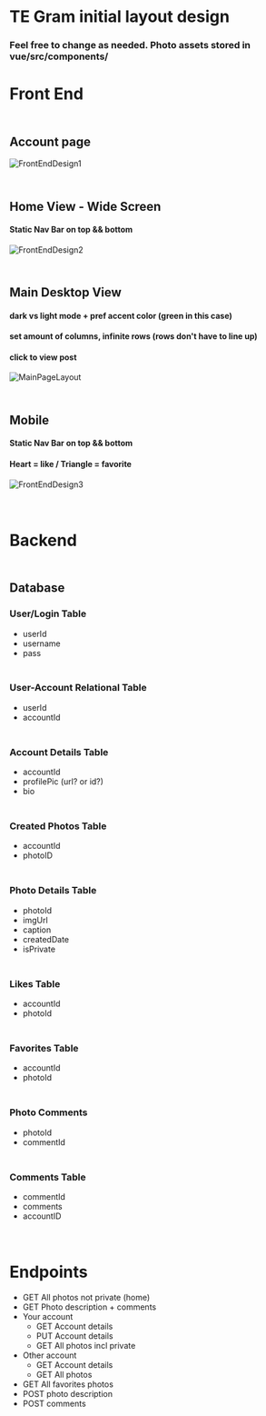 
# TE Gram initial layout design
### Feel free to change as needed. Photo assets stored in vue/src/components/

# Front End
## <br> Account page
![FrontEndDesign1](vue\src\resources\FrontEndDesign1.png)

## <br> Home View - Wide Screen
#### Static Nav Bar on top && bottom
![FrontEndDesign2](vue\src\resources\FrontEndDesign2.png)

## <br> Main Desktop View
#### dark vs light mode + pref accent color (green in this case)
#### set amount of columns, infinite rows (rows don't have to line up)
#### click to view post
![MainPageLayout](vue\src\resources\TeGramMainPageLayout.png)

## <br> Mobile
#### Static Nav Bar on top && bottom
#### Heart = like / Triangle = favorite
![FrontEndDesign3](vue\src\resources\FrontEndDesign3.png)

# <br> Backend
## <br> Database
### User/Login Table
- userId
- username
- pass

### <br> User-Account Relational Table
- userId
- accountId

### <br> Account Details Table
- accountId
- profilePic (url? or id?)
- bio

### <br> Created Photos Table
- accountId
- photoID

### <br> Photo Details Table
- photoId
- imgUrl
- caption
- createdDate
- isPrivate

### <br> Likes Table
- accountId
- photoId

### <br> Favorites Table
- accountId
- photoId


### <br> Photo Comments
- photoId
- commentId

### <br> Comments Table
- commentId
- comments
- accountID

# <br> Endpoints
- GET All photos not private (home)
- GET Photo description + comments
- Your account
    - GET Account details
    - PUT Account details
    - GET All photos incl private
- Other account
    - GET Account details
    - GET All photos
- GET All favorites photos
- POST photo description 
- POST comments 
